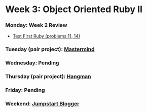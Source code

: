 # Week 3: Object Oriented Ruby II
### Monday: Week 2 Review
- [Test First Ruby (problems 11, 14)][test-first-iii]

[test-first-iii]: ./w3d1/

### Tuesday (pair project): [Mastermind][mastermind]

[mastermind]: ./w3d2/

### Wednesday: Pending

### Thursday (pair project): [Hangman][hangman]

[hangman]: ./w3d4/

### Friday: Pending

### Weekend: [Jumpstart Blogger][jumpstart-blogger]

[jumpstart-blogger]: http://tutorials.jumpstartlab.com/projects/blogger.html
